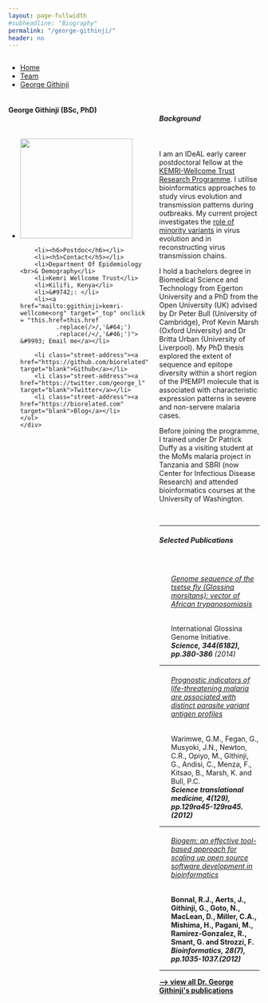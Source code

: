 ```yaml
---
layout: page-fullwidth
#subheadline: "Biography"
permalink: "/george-githinji/"
header: no
---
```


<div class="row fullWidth">
<div class="large-12 columns">
<ul class="breadcrumbs">
  <li><a href="{{ site.url }}/">Home</a></li>
  <li><a href="{{ site.url }}/team">Team</a></li>
  <li class="unavailable"><a href="#">George Githinji</a></li>
</ul>
</div>
</div>



<div class = "row">
<!-- contact block -->
<div class = "large-12 columns">

<div class = "large-3 columns">
	<div class="sidebar text-center">
  	 <h4>George Githinji (BSc, PhD)</h4>
	<br>
	<ul class="nobull">
		<li><img src="{{ site.url }}/images/George-Githinji.jpg" alt="" height="200" width="225"> </li>

		<li><h6>Postdoc</h6></li>
		<li><h5>Contact</h5></li>
		<li>Department Of Epidemiology <br>& Demography</li>
		<li>Kemri Wellcome Trust</li>
		<li>Kilifi, Kenya</li>
		<li>&#9742;: </li>
		<li><a href="mailto:ggithinji>kemri-wellcome<org" target="_top" onclick = "this.href=this.href
              .replace(/>/,'&#64;')
              .replace(/</,'&#46;')"> &#9993; Email me</a></li>
	
 		<li class="street-address"><a href="https://github.com/biorelated" target="blank">Github</a></li>
  		<li class="street-address"><a href="https://twitter.com/george_l" target="blank">Twitter</a></li>
  		<li class="street-address"><a href="https://biorelated.com" target="blank">Blog</a></li>
	</ul>
	</div>
</div>


<!-- Content -->
<div class = "large-9 columns">

<div class="row">
<br>
<h5>Background</h5>
<br>
<p class="text-justify">
I am an IDeAL early career postdoctoral fellow at the <a href="http://www.kemri-wellcome.org/" target="blank">KEMRI-Wellcome Trust Research Programme</a>.
I utilise bioinformatics approaches to study virus evolution and transmission patterns during outbreaks.
My current project investigates the <a href="{{ site.url }}/minority-variants-study" target="blank">role of minority variants</a> in virus evolution and in reconstructing virus transmission chains.
</p>

<p class="text-justify">
I hold a bachelors degree in Biomedical Science and Technology from Egerton University and a PhD from the Open University (UK)
advised by Dr Peter Bull (University of Cambridge), Prof Kevin Marsh (Oxford University) and
Dr Britta Urban (University of Liverpool). My PhD thesis explored the extent of sequence and epitope diversity within a short region
of the PfEMP1 molecule that is associated with characteristic expression patterns in severe and non-servere malaria cases.
</p>

<p class="text-justify">
Before joining the programme, I trained under Dr Patrick Duffy as a visiting student at the MoMs malaria project
in Tanzania and SBRI (now Center for Infectious Disease Research) and attended bioinformatics courses at the University of Washington.
</p>


<!-- Affiliation
<p><h5>Affiliation</h5></p>
<ul>
<li><a href="https://www2.warwick.ac.uk/fac/sci/lifesci/people/djnokes/">School of Life Sciences and WIDER, University of Warwick</a></li>
</ul>
</div>  -->


<!-- Current Projects
<div class="row">
<p><h5>Current Projects </h5></p>
<ul>
<li><strong>Defining pathways of respiratory virus transmission leading to improved intervention strategies (Investigator Award in Biomedical Science)</strong> 
<br> Funded by: Wellcome Trust, Project Start Date 01-07-2014 - Project End Date 30-06-2019 </li>
</ul>
</div>  -->


<!-- publications -->

<br>

<hr>
<div class="row">
<h5>Selected Publications </h5>
</div>
<br>

<div class="row">
<ul class="nobull">
	<h6><a href="">Genome sequence of the tsetse fly (Glossina morsitans): vector of African trypanosomiasis</a></h6>
	<p>International Glossina Genome Initiative.
	<br><em><strong>Science, 344(6182), pp.380-386</strong> (2014)</em> </p>
</ul>
</div>
<hr>

<div class="row">
<ul class="nobull">
	<h6><a href="">Prognostic indicators of life-threatening malaria are associated with distinct parasite variant antigen profiles</a></h6>
	<p>Warimwe, G.M., Fegan, G., Musyoki, J.N., Newton, C.R., Opiyo, M., Githinji, G., Andisi, C., Menza, F., Kitsao, B., Marsh, K. and Bull, P.C.
	<br><em><strong>Science translational medicine, 4(129), pp.129ra45-129ra45. (2012)</em> </p>
</ul>
</div>
<hr>


<div class="row">
<ul class="nobull">
	<h6><a href="">Biogem: an effective tool-based approach for scaling up open source software development in bioinformatics</a></h6>
	<p>Bonnal, R.J., Aerts, J., <strong>Githinji, G.,</strong> Goto, N., MacLean, D., Miller, C.A., Mishima, H., Pagani, M., Ramirez-Gonzalez, R., Smant, G. and Strozzi, F.
	<br><em><strong>Bioinformatics, 28(7), pp.1035-1037.(2012)</strong></em> </p>
</ul>
</div>
<hr>

<a href="https://www.ncbi.nlm.nih.gov/pubmed/?term=george+githinji" target="_blank"> --> view all Dr. George Githinji's publications</a>

